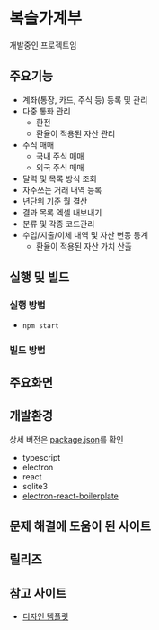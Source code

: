# 복슬가계부
개발중인 프로젝트임

## 주요기능
- 계좌(통장, 카드, 주식 등) 등록 및 관리
- 다중 통화 관리
  - 환전
  - 환율이 적용된 자산 관리
- 주식 매매
  - 국내 주식 매매
  - 외국 주식 매매
- 달력 및 목록 방식 조회
- 자주쓰는 거래 내역 등록
- 년단위 기준 월 결산
- 결과 목록 엑셀 내보내기
- 분류 및 각종 코드관리
- 수입/지출/이체 내역 및 자산 변동 통계
  - 환율이 적용된 자산 가치 산출

## 실행 및 빌드

### 실행 방법
- `npm start`

### 빌드 방법

## 주요화면

## 개발환경
상세 버전은 [package.json](package.json)를 확인
- typescript
- electron
- react
- sqlite3
- [electron-react-boilerplate](https://github.com/electron-react-boilerplate/electron-react-boilerplate)


## 문제 해결에 도움이 된 사이트

## 릴리즈

## 참고 사이트
- [디자인 템플릿](https://themewagon.com/themes/corona-free-responsive-bootstrap-4-admin-dashboard-template/)





